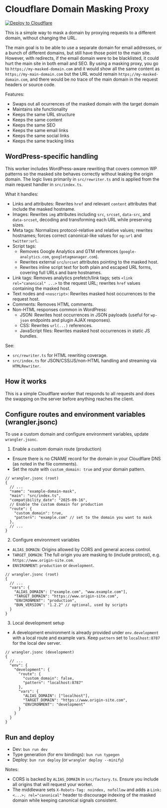 # Cloudflare Domain Masking Proxy

[![Deploy to Cloudflare](https://deploy.workers.cloudflare.com/button)](<https://deploy.workers.cloudflare.com/?url=https://github.com/gnosticdev/domain-mask>)

This is a simple way to mask a domain by proxying requests to a different domain, without changing the URL.

The main goal is to be able to use a separate domain for email addresses, or a bunch of different domains, but still have those point to the main site. However, with redirects, if the email domain were to be blacklisted, it could hurt the main site in both email and SEO. By using a masking proxy, you go to `https;//my-masked-domain.com` and it would show all the same content as `https;//my-main-domain.com` but the URL would remain `https;//my-masked-domain.com`, and there would be no trace of the main domain in the request headers or source code.

Features:

- Swaps out all ocurrences of the masked domain with the target domain
- Maintains site functionality
- Keeps the same URL structure
- Keeps the same content
- Keeps the same SEO
- Keeps the same email links
- Keeps the same social links
- Keeps the same tracking links

## WordPress-specific handling

This worker includes WordPress-aware rewriting that covers common WP patterns so the masked site behaves correctly without leaking the origin domain. The logic lives primarily in `src/rewriter.ts` and is applied from the main request handler in `src/index.ts`.

What it handles:

- Links and attributes: Rewrites `href` and relevant `content` attributes that include the masked hostname.
- Images: Rewrites `img` attributes including `src`, `srcset`, `data-src`, and `data-srcset`, decoding and transforming each URL while preserving sizes.
- Meta tags: Normalizes protocol-relative and relative values; rewrites hostnames; forces correct canonical-like values for `og:url` and `twitter:url`.
- Script tags:
  - Removes Google Analytics and GTM references (`google-analytics.com`, `googletagmanager.com`).
  - Rewrites external `src`/`srcset` attributes pointing to the masked host.
  - Rewrites inline script text for both plain and escaped URL forms, covering full URLs and bare hostnames.
- Link tags: Removes analytics prefetch/link tags; sets `<link rel="canonical" ...>` to the request URL; rewrites `href` values containing the masked host.
- Text nodes and `<noscript>`: Rewrites masked host occurrences to the request host.
- Comments: Removes HTML comments.
- Non-HTML responses common in WordPress:
  - JSON: Rewrites host occurrences in JSON payloads (useful for `wp-json` endpoints and plugin AJAX responses).
  - CSS: Rewrites `url(...)` references.
  - JavaScript files: Rewrites masked host occurrences in static JS bundles.

See:

- `src/rewriter.ts` for HTML rewriting coverage.
- `src/index.ts` for JSON/CSS/JS/non-HTML handling and streaming via `HTMLRewriter`.

## How it works

This is a simple Cloudflare worker that responds to all requests and does the swapping on the server before anything reaches the client.

## Configure routes and environment variables (wrangler.jsonc)

To use a custom domain and configure environment variables, update `wrangler.jsonc`.

1) Enable a custom domain route (production)

- Ensure there is no CNAME record for the domain in your Cloudflare DNS (as noted in the file comments).
- Set the route with `custom_domain: true` and your domain pattern.

```jsonc
// wrangler.jsonc (root)
{
  // ...
  "name": "example-domain-mask",
  "main": "src/index.ts",
  "compatibility_date": "2025-09-16",
  // Enable the custom domain for production
  "route": {
    "custom_domain": true,
    "pattern": "example.com" // set to the domain you want to mask
  },
  // ...
}
```

2) Configure environment variables

- `ALIAS_DOMAIN`: Origins allowed by CORS and general access control.
- `TARGET_DOMAIN`: The full origin you are masking to (include protocol), e.g. `https://www.origin-site.com`.
- `ENVIRONMENT`: `production` or `development`.

```jsonc
// wrangler.jsonc (root)
{
  // ...
  "vars": {
    "ALIAS_DOMAIN": ["example.com", "www.example.com"],
    "TARGET_DOMAIN": "https://www.origin-site.com",
    "ENVIRONMENT": "production",
    "BUN_VERSION": "1.2.2" // optional, used by scripts
  }
}
```

3) Local development setup

- A development environment is already provided under `env.development` with a local route and example vars. Keep `pattern` set to `localhost:8787` for the local dev server.

```jsonc
// wrangler.jsonc (development)
{
  // ...
  "env": {
    "development": {
      "route": {
        "custom_domain": false,
        "pattern": "localhost:8787"
      },
      "vars": {
        "ALIAS_DOMAIN": ["localhost"],
        "TARGET_DOMAIN": "https://www.origin-site.com",
        "ENVIRONMENT": "development"
      }
    }
  }
}
```

## Run and deploy

- Dev: `bun run dev`
- Type generation (for env bindings): `bun run typegen`
- Deploy: `bun run deploy` (or `wrangler deploy --minify`)

Notes:

- CORS is backed by `ALIAS_DOMAIN` in `src/factory.ts`. Ensure you include all origins that will request your worker.
- The middleware sets `X-Robots-Tag: noindex, nofollow` and adds a `Link: <...>; rel="canonical"` header to discourage indexing of the masked domain while keeping canonical signals consistent.
